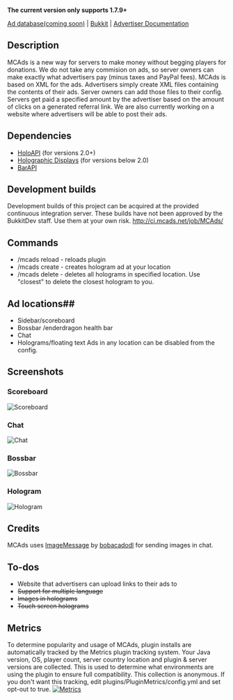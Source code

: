 **The current version only supports 1.7.9+**

[Ad database(coming soon)](http://mcads.net) | [Bukkit](http://dev.bukkit.org/bukkit-plugins/mcads) | [Advertiser Documentation](https://github.com/MCAds/Plugin/wiki/Advertiser-documentation)

## Description ##
MCAds is a new way for servers to make money without begging players for donations. We do not take any commision on ads, so server owners can make exactly what advertisers pay (minus taxes and PayPal fees). MCAds is based on XML for the ads. Advertisers simply create XML files containing the contents of their ads. Server owners can add those files to their config. Servers get paid a specified amount by the advertiser based on the amount of clicks on a generated referral link. We are also currently working on a website where advertisers will be able to post their ads.

## Dependencies ##
* [HoloAPI](http://dev.bukkit.org/bukkit-plugins/holoapi/) (for versions 2.0+)
* [Holographic Displays](http://dev.bukkit.org/bukkit-plugins/holographic-displays) (for versions below 2.0)
* [BarAPI](http://dev.bukkit.org/bukkit-plugins/bar-api/)

## Development builds ##
Development builds of this project can be acquired at the provided continuous integration server. 
These builds have not been approved by the BukkitDev staff. Use them at your own risk.
http://ci.mcads.net/job/MCAds/

## Commands ##
* /mcads reload - reloads plugin
* /mcads create - creates hologram ad at your location
* /mcads delete <radius>- deletes all holograms in specified location. Use "closest" to delete the closest hologram to you.

## Ad locations##
* Sidebar/scoreboard
* Bossbar /enderdragon health bar
* Chat
* Holograms/floating text
Ads in any location can be disabled from the config.

## Screenshots ##
### Scoreboard ###
![Scoreboard](http://mcads.net/examples/scoreboard.1.png)
### Chat ###
![Chat](http://mcads.net/examples/chat_with_image_new.png)
### Bossbar ###
![Bossbar](http://mcads.net/examples/bossbar.png)
### Hologram ###
![Hologram](http://mcads.net/examples/hologram_with_image.png)

## Credits ##
MCAds uses [ImageMessage](http://forums.bukkit.org/threads/lib-imagemessage-v2-1-send-images-to-players-via-the-chat.204902/) by [bobacadodl](http://forums.bukkit.org/members/bobacadodl.90595184/) for sending images in chat.

## To-dos ##
* Website that advertisers can upload links to their ads to
* ~~Support for multiple language~~
* ~~Images in holograms~~
* ~~Touch screen holograms~~

## Metrics ##
To determine popularity and usage of MCAds, plugin installs are automatically tracked by the Metrics plugin tracking system. Your Java version, OS, player count, server country location and plugin & server versions are collected. This is used to determine what environments are using the plugin to ensure full compatibility. This collection is anonymous. If you don't want this tracking, edit plugins/PluginMetrics/config.yml and set opt-out to true. 
[![Metrics](http://api.mcstats.org/signature/MCAds.png)](http://mcstats.org/plugin/MCAds)
